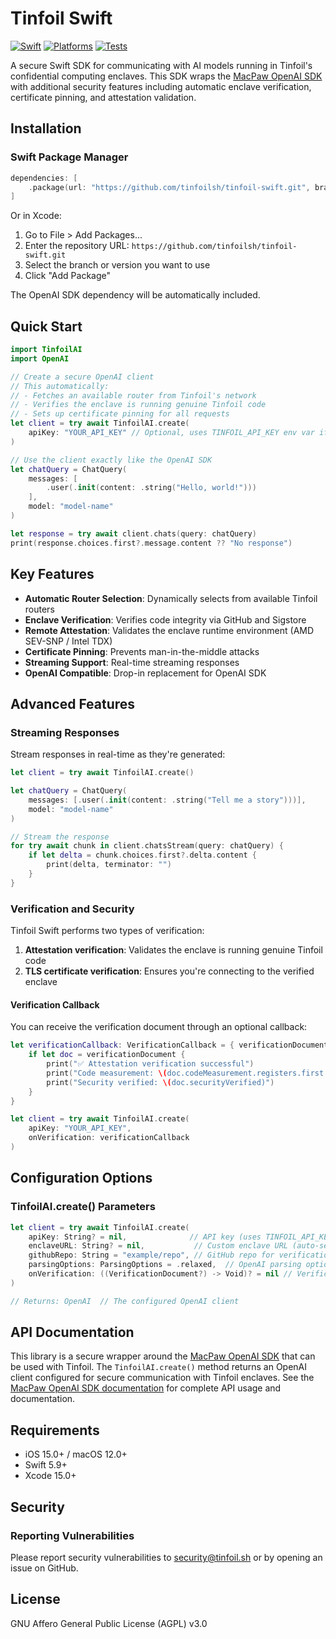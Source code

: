 # Tinfoil Swift

[![Swift](https://img.shields.io/badge/Swift-5.9-orange.svg)](https://swift.org)
[![Platforms](https://img.shields.io/badge/Platforms-iOS%20|%20macOS-blue.svg)](https://developer.apple.com)
[![Tests](https://github.com/tinfoilsh/tinfoil-swift/actions/workflows/test.yml/badge.svg)](https://github.com/tinfoilsh/tinfoil-swift/actions/workflows/test.yml)

A secure Swift SDK for communicating with AI models running in Tinfoil's confidential computing enclaves. This SDK wraps the [MacPaw OpenAI SDK](https://github.com/MacPaw/OpenAI) with additional security features including automatic enclave verification, certificate pinning, and attestation validation.

## Installation

### Swift Package Manager

```swift
dependencies: [
    .package(url: "https://github.com/tinfoilsh/tinfoil-swift.git", branch: "main")
]
```

Or in Xcode:

1. Go to File > Add Packages...
2. Enter the repository URL: `https://github.com/tinfoilsh/tinfoil-swift.git`
3. Select the branch or version you want to use
4. Click "Add Package"

The OpenAI SDK dependency will be automatically included.

## Quick Start

```swift
import TinfoilAI
import OpenAI

// Create a secure OpenAI client
// This automatically:
// - Fetches an available router from Tinfoil's network
// - Verifies the enclave is running genuine Tinfoil code
// - Sets up certificate pinning for all requests
let client = try await TinfoilAI.create(
    apiKey: "YOUR_API_KEY" // Optional, uses TINFOIL_API_KEY env var if not provided
)

// Use the client exactly like the OpenAI SDK
let chatQuery = ChatQuery(
    messages: [
        .user(.init(content: .string("Hello, world!")))
    ],
    model: "model-name"
)

let response = try await client.chats(query: chatQuery)
print(response.choices.first?.message.content ?? "No response")
```


## Key Features

- **Automatic Router Selection**: Dynamically selects from available Tinfoil routers
- **Enclave Verification**: Verifies code integrity via GitHub and Sigstore
- **Remote Attestation**: Validates the enclave runtime environment (AMD SEV-SNP / Intel TDX)
- **Certificate Pinning**: Prevents man-in-the-middle attacks
- **Streaming Support**: Real-time streaming responses
- **OpenAI Compatible**: Drop-in replacement for OpenAI SDK

## Advanced Features

### Streaming Responses

Stream responses in real-time as they're generated:

```swift
let client = try await TinfoilAI.create()

let chatQuery = ChatQuery(
    messages: [.user(.init(content: .string("Tell me a story")))],
    model: "model-name"
)

// Stream the response
for try await chunk in client.chatsStream(query: chatQuery) {
    if let delta = chunk.choices.first?.delta.content {
        print(delta, terminator: "")
    }
}
```

### Verification and Security

Tinfoil Swift performs two types of verification:
1. **Attestation verification**: Validates the enclave is running genuine Tinfoil code
2. **TLS certificate verification**: Ensures you're connecting to the verified enclave

#### Verification Callback

You can receive the verification document through an optional callback:

```swift
let verificationCallback: VerificationCallback = { verificationDocument in
    if let doc = verificationDocument {
        print("✅ Attestation verification successful")
        print("Code measurement: \(doc.codeMeasurement.registers.first ?? "")")
        print("Security verified: \(doc.securityVerified)")
    }
}

let client = try await TinfoilAI.create(
    apiKey: "YOUR_API_KEY",
    onVerification: verificationCallback
)
```


## Configuration Options

### TinfoilAI.create() Parameters

```swift
let client = try await TinfoilAI.create(
    apiKey: String? = nil,              // API key (uses TINFOIL_API_KEY env var if nil)
    enclaveURL: String? = nil,           // Custom enclave URL (auto-selects router if nil)
    githubRepo: String = "example/repo", // GitHub repo for verification (uses default if not provided)
    parsingOptions: ParsingOptions = .relaxed,  // OpenAI parsing options
    onVerification: ((VerificationDocument?) -> Void)? = nil // Verification callback
)

// Returns: OpenAI  // The configured OpenAI client
```

## API Documentation

This library is a secure wrapper around the [MacPaw OpenAI SDK](https://github.com/MacPaw/OpenAI) that can be used with Tinfoil. The `TinfoilAI.create()` method returns an OpenAI client configured for secure communication with Tinfoil enclaves. See the [MacPaw OpenAI SDK documentation](https://github.com/MacPaw/OpenAI) for complete API usage and documentation.

## Requirements

- iOS 15.0+ / macOS 12.0+
- Swift 5.9+
- Xcode 15.0+

## Security

### Reporting Vulnerabilities

Please report security vulnerabilities to [security@tinfoil.sh](mailto:security@tinfoil.sh) or by opening an issue on GitHub.

## License

GNU Affero General Public License (AGPL) v3.0
